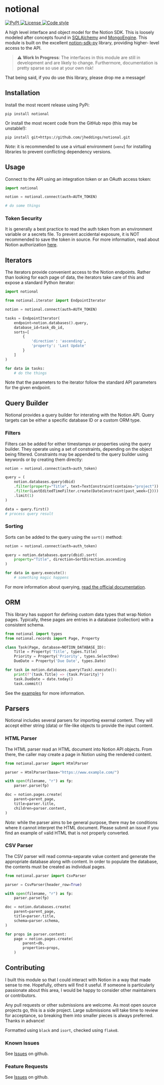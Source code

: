 # notional #

<a href="https://pypi.org/project/notional">
    <img src="https://img.shields.io/pypi/v/notional.svg" alt="PyPI">
</a>
<a href="LICENSE">
    <img src="https://img.shields.io/github/license/jheddings/notional" alt="License">
</a>
<a href="https://github.com/ambv/black">
    <img src="https://img.shields.io/badge/code%20style-black-black" alt="Code style">
</a>

A high level interface and object model for the Notion SDK.  This is loosely modeled
after concepts found in [SQLAlchemy](http://www.sqlalchemy.org) and
[MongoEngine](http://mongoengine.org).  This module is built on the excellent
[notion-sdk-py](https://github.com/ramnes/notion-sdk-py) library, providing higher-
level access to the API.

> :warning: **Work In Progress**: The interfaces in this module are still in development
and are likely to change.  Furthermore, documentation is pretty sparse so use at your
own risk!

That being said, if you do use this library, please drop me a message!

## Installation ##

Install the most recent release using PyPi:


```shell
pip install notional
```

Or install the most recent code from the GitHub repo (this may be unstable!):

```shell
pip install git+https://github.com/jheddings/notional.git
```

*Note:* it is recommended to use a virtual environment (`venv`) for installing libraries
to prevent conflicting dependency versions.

## Usage ##

Connect to the API using an integration token or an OAuth access token:

```python
import notional

notion = notional.connect(auth=AUTH_TOKEN)

# do some things
```

### Token Security ###

It is generally a best practice to read the auth token from an environment variable or
a secrets file.  To prevent accidental exposure, it is NOT recommended to save the token
in source.  For more information, read about Notion authorization 
[here](https://developers.notion.com/docs/authorization).

## Iterators ##

The iterators provide convenient access to the Notion endpoints.  Rather than looking for
each page of data, the iterators take care of this and expose a standard Python iterator:

```python
import notional

from notional.iterator import EndpointIterator

notion = notional.connect(auth=AUTH_TOKEN)

tasks = EndpointIterator(
    endpoint=notion.databases().query,
    database_id=task_db_id,
    sorts=[
        {
            'direction': 'ascending',
            'property': 'Last Update'
        }
    ]
)

for data in tasks:
    # do the things
```

Note that the parameters to the iterator follow the standard API parameters for the
given endpoint.

## Query Builder ##

Notional provides a query builder for interating with the Notion API.  Query targets can
be either a specific database ID or a custom ORM type.

### Filters ###

Filters can be added for either timestamps or properties using the query builder.  They
operate using a set of constraints, depending on the object being filtered.  Constraints
may be appended to the query builder using keywords or by creating them directly:


```python
notion = notional.connect(auth=auth_token)

query = (
    notion.databases.query(dbid)
    .filter(property="Title", text=TextConstraint(contains="project"))
    .filter(LastEditedTimeFilter.create(DateConstraint(past_week={})))
    .limit(1)
)

data = query.first()
# process query result
```

### Sorting ###

Sorts can be added to the query using the `sort()` method:

```python
notion = notional.connect(auth=auth_token)

query = notion.databases.query(dbid).sort(
    property="Title", direction=SortDirection.ascending
)

for data in query.execute():
    # something magic happens
```

For more information about querying,
[read the official documentation](https://developers.notion.com/reference/post-database-query).

## ORM ###

This library has support for defining custom data types that wrap Notion pages. Typically,
these pages are entries in a database (collection) with a consistent schema.

```python
from notional import types
from notional.records import Page, Property

class Task(Page, database=NOTION_DATABASE_ID):
    Title = Property('Title', types.Title)
    Priority = Property('Priority', types.SelectOne)
    DueDate = Property('Due Date', types.Date)

for task in notion.databases.query(Task).execute():
    print(f"{task.Title} => {task.Priority}")
    task.DueDate = date.today()
    task.commit()
```

See the [examples](https://github.com/jheddings/notional/tree/main/examples) for more
information.

## Parsers ##

Notional includes several parsers for importing exernal content.  They will accept
either string (data) or file-like objects to provide the input content.

### HTML Parser ###

The HTML parser read an HTML document into Notion API objects.  From there, the caller
may create a page in Notion using the rendered content.

```python
from notional.parser import HtmlParser

parser = HtmlParser(base="https://www.example.com/")

with open(filename, "r") as fp:
    parser.parse(fp)

doc = notion.pages.create(
    parent=parent_page,
    title=parser.title,
    children=parser.content,
)
```

*Note:* while the parser aims to be general purpose, there may be conditions where it
cannot interpret the HTML document.  Please submit an issue if you find an example of
valid HTML that is not properly converted.

### CSV Parser ###

The CSV parser will read comma-separate value content and generate the appropriate 
database along with content.  In order to populate the database, the contents must
be created as individual pages.

```python
from notional.parser import CsvParser

parser = CsvParser(header_row=True)

with open(filename, "r") as fp:
    parser.parse(fp)

doc = notion.databases.create(
    parent=parent_page,
    title=parser.title,
    schema=parser.schema,
)

for props in parser.content:
    page = notion.pages.create(
        parent=db,
        properties=props,
    )
```

## Contributing ##

I built this module so that I could interact with Notion in a way that made sense to
me.  Hopefully, others will find it useful.  If someone is particularly passionate about
this area, I would be happy to consider other maintainers or contributors.

Any pull requests or other submissions are welcome.  As most open source projects go, this
is a side project.  Large submissions will take time to review for acceptance, so breaking
them into smaller pieces is always preferred.  Thanks in advance!

Formatted using `black` and `isort`, checked using `flake8`.

### Known Issues ###

See [Issues](https://github.com/jheddings/notional/issues) on github.

### Feature Requests ###

See [Issues](https://github.com/jheddings/notional/issues) on github.

